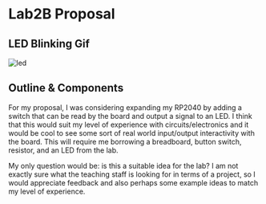 # Lab2B Proposal

## LED Blinking Gif

![led](led.gif)


## Outline & Components

For my proposal, I was considering expanding my RP2040 by adding a switch that can be read by the board and output a signal to an LED. I think that this would suit my level of experience with circuits/electronics and it would be cool to see some sort of real world input/output interactivity with the board. This will require me borrowing a breadboard, button switch, resistor, and an LED from the lab. 

My only question would be: is this a suitable idea for the lab? I am not exactly sure what the teaching staff is looking for in terms of a project, so I would appreciate feedback and also perhaps some example ideas to match my level of experience.